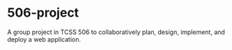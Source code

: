 # 506-project
A group project in TCSS 506 to collaboratively plan, design, implement, and deploy a web application.
